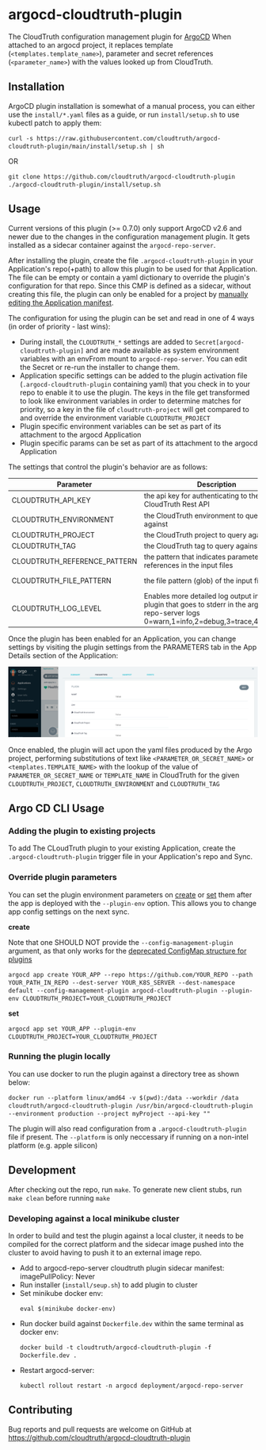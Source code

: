 # argocd-cloudtruth-plugin

The CloudTruth configuration management plugin for [ArgoCD](https://argo-cd.readthedocs.io/en/stable/)  When attached to an argocd project, it replaces template (`<templates.template_name>`), parameter and secret references (`<parameter_name>`) with the values looked up from CloudTruth.

## Installation

ArgoCD plugin installation is somewhat of a manual process, you can either use the `install/*.yaml` files as a guide, or run `install/setup.sh` to use kubectl patch to apply them:

```shell
curl -s https://raw.githubusercontent.com/cloudtruth/argocd-cloudtruth-plugin/main/install/setup.sh | sh
```
OR
```shell
git clone https://github.com/cloudtruth/argocd-cloudtruth-plugin
./argocd-cloudtruth-plugin/install/setup.sh
```

## Usage

Current versions of this plugin (>= 0.7.0) only support ArgoCD v2.6 and newer due to the changes in the configuration management plugin.  It gets installed as a sidecar container against the `argocd-repo-server`.

After installing the plugin, create the file `.argocd-cloudtruth-plugin` in your Application's repo(+path) to allow this plugin to be used for that Application.  The file can be empty or contain a yaml dictionary to override the plugin's configuration for that repo.  Since this CMP is defined as a sidecar, without creating this file, the plugin can only be enabled for a project by [manually editing the Application manifest](https://argo-cd.readthedocs.io/en/stable/operator-manual/config-management-plugins/#using-a-config-management-plugin-with-an-application).

The configuration for using the plugin can be set and read in one of 4 ways (in order of priority - last wins):
* During install, the `CLOUDTRUTH_*` settings are added to `Secret[argocd-cloudtruth-plugin]` and are made available as system environment variables with an envFrom mount to `argocd-repo-server`.  You can edit the Secret or re-run the installer to change them.
* Application specific settings can be added to the plugin activation file (`.argocd-cloudtruth-plugin` containing yaml) that you check in to your repo to enable it to use the plugin.  The keys in the file get transformed to look like environment variables in order to determine matches for priority, so a key in the file of `cloudtruth-project` will get compared to and override the environment variable `CLOUDTRUTH_PROJECT`
* Plugin specific environment variables can be set as part of its attachment to the argocd Application
* Plugin specific params can be set as part of its attachment to the argocd Application

The settings that control the plugin's behavior are as follows:

| Parameter | Description | Type | Default | Required |
|-----------|-------------|------|---------|:--------:|
| CLOUDTRUTH_API_KEY | the api key for authenticating to the CloudTruth Rest API | string | n/a | yes |
| CLOUDTRUTH_ENVIRONMENT | the CloudTruth environment to query against | string | `default` | no |
| CLOUDTRUTH_PROJECT | the CloudTruth project to query against | string | `MyFirstProject` | yes |
| CLOUDTRUTH_TAG | the CloudTruth tag to query against | string | `""` | no |
| CLOUDTRUTH_REFERENCE_PATTERN | the pattern that indicates parameter references in the input files | string | `<%s>` | no |
| CLOUDTRUTH_FILE_PATTERN | the file pattern (glob) of the input files | array(string) delim=, | `*.y*ml` | no |
| CLOUDTRUTH_LOG_LEVEL | Enables more detailed log output in the plugin that goes to stderr in the argocd-repo-server logs 0=warn,1=info,2=debug,3=trace,4=apitrace | int | `0` | no |

Once the plugin has been enabled for an Application, you can change settings by visiting the plugin settings from the PARAMETERS tab in the App Details section of the Application:

![Edit plugin on a project](docs/plugin-add.png)

Once enabled, the plugin will act upon the yaml files produced by the Argo project, performing substitutions of text like `<PARAMETER_OR_SECRET_NAME>` or `<templates.TEMPLATE_NAME>` with the lookup of the value of `PARAMETER_OR_SECRET_NAME` or `TEMPLATE_NAME` in CloudTruth for the given `CLOUDTRUTH_PROJECT`, `CLOUDTRUTH_ENVIRONMENT` and `CLOUDTRUTH_TAG`

## Argo CD CLI Usage
### Adding the plugin to existing projects

To add The CLoudTruth plugin to your existing Application, create the `.argocd-cloudtruth-plugin` trigger file in your Application's repo and Sync.

### Override plugin parameters
You can set the plugin environment parameters on [create](https://argo-cd.readthedocs.io/en/stable/user-guide/commands/argocd_app_create/) or [set](https://argo-cd.readthedocs.io/en/stable/user-guide/commands/argocd_app_set/) them after the app is deployed with the ```--plugin-env``` option.  This allows you to change app config settings on the next sync.

**create**

Note that one SHOULD NOT provide the `--config-management-plugin` argument, as that only works for the [deprecated ConfigMap structure for plugins](https://argo-cd.readthedocs.io/en/stable/operator-manual/config-management-plugins/#using-a-config-management-plugin-with-an-application)

```shell
argocd app create YOUR_APP --repo https://github.com/YOUR_REPO --path YOUR_PATH_IN_REPO --dest-server YOUR_K8S_SERVER --dest-namespace default --config-management-plugin argocd-cloudtruth-plugin --plugin-env CLOUDTRUTH_PROJECT=YOUR_CLOUDTRUTH_PROJECT
```

**set**
```shell
argocd app set YOUR_APP --plugin-env CLOUDTRUTH_PROJECT=YOUR_CLOUDTRUTH_PROJECT
```

### Running the plugin locally

You can use docker to run the plugin against a directory tree as shown below:

```
docker run --platform linux/amd64 -v $(pwd):/data --workdir /data cloudtruth/argocd-cloudtruth-plugin /usr/bin/argocd-cloudtruth-plugin --environment production --project myProject --api-key ""
```

The plugin will also read configuration from a `.argocd-cloudtruth-plugin` file if present.  The `--platform` is only neccessary if running on a non-intel platform (e.g. apple silicon)

## Development

After checking out the repo, run `make`.  To generate new client stubs, run `make clean` before running `make`

### Developing against a local minikube cluster

In order to build and test the plugin against a local cluster, it needs to be compiled for the correct platform and the sidecar image pushed into the cluster to avoid having to push it to an external image repo.

* Add to argocd-repo-server cloudtruth plugin sidecar manifest: imagePullPolicy: Never
* Run installer (`install/seup.sh`) to add plugin to cluster
* Set minikube docker env:
  ```
  eval $(minikube docker-env)
  ```
* Run docker build against `Dockerfile.dev` within the same terminal as docker env:
  ```
  docker build -t cloudtruth/argocd-cloudtruth-plugin -f Dockerfile.dev .
  ```
* Restart argocd-server:
  ```
  kubectl rollout restart -n argocd deployment/argocd-repo-server
  ```

## Contributing

Bug reports and pull requests are welcome on GitHub at https://github.com/cloudtruth/argocd-cloudtruth-plugin

